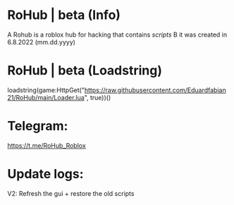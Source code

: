 # RoHub | beta (Info)
A Rohub is a roblox hub for hacking that contains *scripts*
B it was created in 6.8.2022 (mm.dd.yyyy)
# RoHub | beta (Loadstring)
loadstring(game:HttpGet("https://raw.githubusercontent.com/Eduardfabian21/RoHub/main/Loader.lua", true))()
# Telegram:
https://t.me/RoHub_Roblox
# Update logs:
V2: Refresh the gui + restore the old scripts

